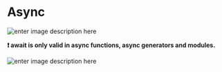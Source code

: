 # Async
![enter image description here](https://i.ibb.co/r0SzbQc/612.png)

**❗ await is only valid in async functions, async generators and modules.**

![enter image description here](https://i.ibb.co/7jpXxpF/612.png)

